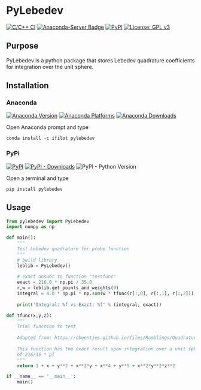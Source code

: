 # PyLebedev

[![C/C++ CI](https://github.com/ifilot/pylebedev/actions/workflows/build.yml/badge.svg)](https://github.com/ifilot/pylebedev/actions/workflows/build.yml)
[![Anaconda-Server Badge](https://anaconda.org/ifilot/pylebedev/badges/version.svg)](https://anaconda.org/ifilot/pylebedev)
[![PyPI](https://img.shields.io/pypi/v/pylebedev?color=green)](https://pypi.org/project/pylebedev/)
[![License: GPL v3](https://img.shields.io/badge/License-GPLv3-blue.svg)](https://www.gnu.org/licenses/gpl-3.0)


## Purpose

PyLebedev is a python package that stores Lebedev quadrature coefficients for integration over the unit sphere.

## Installation

### Anaconda

[![Anaconda Version](https://anaconda.org/ifilot/pylebedev/badges/version.svg)](https://anaconda.org/ifilot/pylebedev)
[![Anaconda Platforms](https://anaconda.org/ifilot/pylebedev/badges/platforms.svg)](https://anaconda.org/ifilot/pylebedev)
[![Anaconda Downloads](https://anaconda.org/ifilot/pylebedev/badges/downloads.svg)](https://anaconda.org/ifilot/pylebedev)

Open Anaconda prompt and type

```
conda install -c ifilot pylebedev
```

### PyPi

[![PyPI](https://img.shields.io/pypi/v/pylebedev?color=green)](https://pypi.org/project/pylebedev/)
[![PyPI - Downloads](https://img.shields.io/pypi/dm/pypi)](https://pypi.org/project/pylebedev/)
![PyPI - Python Version](https://img.shields.io/pypi/pyversions/pylebedev)


Open a terminal and type

```
pip install pylebedev
```

## Usage

```python
from pylebedev import PyLebedev
import numpy as np

def main():
    """
    Test Lebedev quadrature for probe function
    """
    # build library
    leblib = PyLebedev()
    
    # exact answer to function "testfunc"
    exact = 216.0 * np.pi / 35.0
    r,w = leblib.get_points_and_weights(9)
    integral = 4.0 * np.pi * np.sum(w * tfunc(r[:,0], r[:,1], r[:,2]))
    
    print('Integral: %f vs Exact: %f' % (integral, exact))

def tfunc(x,y,z):
    """
    Trial function to test
    
    Adapted from: https://cbeentjes.github.io/files/Ramblings/QuadratureSphere.pdf
    
    This function has the exact result upon integration over a unit sphere
    of 216/35 * pi
    """
    return 1 + x + y**2 + x**2*y + x**4 + y**5 + x**2*y**2*z**2

if __name__ == '__main__':
    main()
```